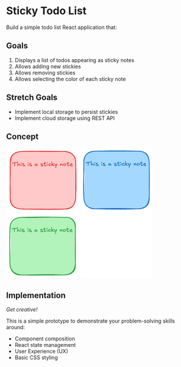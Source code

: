 # Sticky Todo List

Build a simple todo list React application that:

## Goals

1. Displays a list of todos appearing as sticky notes
2. Allows adding new stickies
3. Allows removing stickies
4. Allows selecting the color of each sticky note

## Stretch Goals

- Implement local storage to persist stickies
- Implement cloud storage using REST API

## Concept

![sticky-concept.png](docs/sticky-concept.png)

## Implementation

_Get creative!_

This is a simple prototype to demonstrate your problem-solving skills around:

- Component composition
- React state management
- User Experience (UX)
- Basic CSS styling

